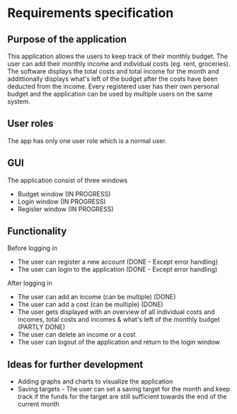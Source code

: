 # Requirements specification

## Purpose of the application
This application allows the users to keep track of their monthly budget. The user can add their monthly income and individual costs (eg. rent, groceries). The software displays the total costs and total income for the month and addittionally displays what's left of the budget after the costs have been deducted from the income. Every registered user has their own personal budget and the application can be used by multiple users on the same system.

## User roles
The app has only one user role which is a normal user.

## GUI
The application consist of three windows
- Budget window (IN PROGRESS)
- Login window (IN PROGRESS)
- Register window (IN PROGRESS)

## Functionality

Before logging in
- The user can register a new account (DONE - Except error handling)
- The user can login to the application (DONE - Except error handling)

After logging in
- The user can add an income (can be multiple) (DONE)
- The user can add a cost (can be multiple) (DONE)
- The user gets displayed with an overview of all individual costs and incomes, total costs and incomes & what's left of the monthly budget (PARTLY DONE)
- The user can delete an income or a cost
- The user can logout of the application and return to the login window

 ## Ideas for further development
 - Adding graphs and charts to visualize the application
 - Saving targets - The user can set a saving target for the month and keep track if the funds for the target are still sufficient towards the end of the current month 
